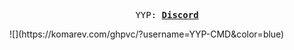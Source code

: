<p align="center">
  <samp>
    YYP:
    <b><a href="989246611018366986">Discord</a></b>
</samp><br>
</p>

<p align"center">
![](https://komarev.com/ghpvc/?username=YYP-CMD&color=blue)
</p>
